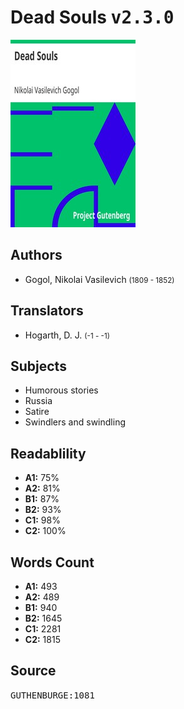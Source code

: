 # Dead Souls <kbd>v2.3.0</kbd>

![](./cover.medium.jpg "")

## Authors


 - Gogol, Nikolai Vasilevich <small>(1809 - 1852)</small>

## Translators


 - Hogarth, D. J. <small>(-1 - -1)</small>

## Subjects


 - Humorous stories
 - Russia
 - Satire
 - Swindlers and swindling

## Readablility


 - **A1:** 75%
 - **A2:** 81%
 - **B1:** 87%
 - **B2:** 93%
 - **C1:** 98%
 - **C2:** 100%

## Words Count


 - **A1:** 493
 - **A2:** 489
 - **B1:** 940
 - **B2:** 1645
 - **C1:** 2281
 - **C2:** 1815

## Source


<kbd>GUTHENBURGE:1081</kbd>
